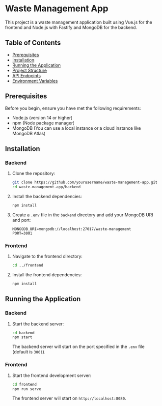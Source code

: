 # Waste Management App

This project is a waste management application built using Vue.js for the frontend and Node.js with Fastify and MongoDB for the backend.

## Table of Contents

- [Prerequisites](#prerequisites)
- [Installation](#installation)
- [Running the Application](#running-the-application)
- [Project Structure](#project-structure)
- [API Endpoints](#api-endpoints)
- [Environment Variables](#environment-variables)

## Prerequisites

Before you begin, ensure you have met the following requirements:

- Node.js (version 14 or higher)
- npm (Node package manager)
- MongoDB (You can use a local instance or a cloud instance like MongoDB Atlas)

## Installation

### Backend

1. Clone the repository:

    ```bash
    git clone https://github.com/yourusername/waste-management-app.git
    cd waste-management-app/backend
    ```

2. Install the backend dependencies:

    ```bash
    npm install
    ```

3. Create a `.env` file in the `backend` directory and add your MongoDB URI and port:

    ```plaintext
    MONGODB_URI=mongodb://localhost:27017/waste-management
    PORT=3001
    ```

### Frontend

1. Navigate to the frontend directory:

    ```bash
    cd ../frontend
    ```

2. Install the frontend dependencies:

    ```bash
    npm install
    ```

## Running the Application

### Backend

1. Start the backend server:

    ```bash
    cd backend
    npm start
    ```

    The backend server will start on the port specified in the `.env` file (default is `3001`).

### Frontend

1. Start the frontend development server:

    ```bash
    cd frontend
    npm run serve
    ```

    The frontend server will start on `http://localhost:8080`.



